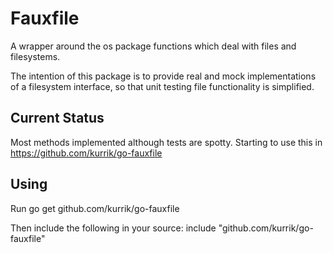 Fauxfile
========
A wrapper around the os package functions which deal with files and filesystems.

The intention of this package is to provide real and mock implementations of
a filesystem interface, so that unit testing file functionality is simplified.

Current Status
--------------
Most methods implemented although tests are spotty.  Starting to use this in
https://github.com/kurrik/go-fauxfile

Using
-----
Run
  go get github.com/kurrik/go-fauxfile

Then include the following in your source:
  include "github.com/kurrik/go-fauxfile"

